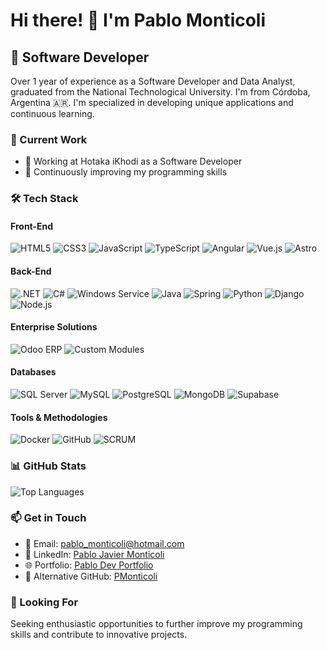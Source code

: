 # Hi there! 👋 I'm Pablo Monticoli
## 🚀 Software Developer 
Over 1 year of experience as a Software Developer and Data Analyst, graduated from the National Technological University. I'm from Córdoba, Argentina 🇦🇷. I'm specialized in developing unique applications and continuous learning. 

### 🔧 Current Work
- 💼 Working at Hotaka iKhodi as a Software Developer
- 🌱 Continuously improving my programming skills

### 🛠️ Tech Stack
#### Front-End
![HTML5](https://img.shields.io/badge/-HTML5-E34F26?style=flat-square&logo=html5&logoColor=white)
![CSS3](https://img.shields.io/badge/-CSS3-1572B6?style=flat-square&logo=css3&logoColor=white)
![JavaScript](https://img.shields.io/badge/-JavaScript-F7DF1E?style=flat-square&logo=javascript&logoColor=black)
![TypeScript](https://img.shields.io/badge/-TypeScript-3178C6?style=flat-square&logo=typescript&logoColor=white)
![Angular](https://img.shields.io/badge/-Angular-DD0031?style=flat-square&logo=angular&logoColor=white)
![Vue.js](https://img.shields.io/badge/-Vue.js-4FC08D?style=flat-square&logo=vuedotjs&logoColor=white)
![Astro](https://img.shields.io/badge/-Astro-FF5D01?style=flat-square&logo=astro&logoColor=white)

#### Back-End
![.NET](https://img.shields.io/badge/-.NET-512BD4?style=flat-square&logo=dotnet&logoColor=white)
![C#](https://img.shields.io/badge/-C%23-239120?style=flat-square&logo=csharp&logoColor=white)
![Windows Service](https://img.shields.io/badge/-Windows%20Service-0078D6?style=flat-square&logo=windows&logoColor=white)
![Java](https://img.shields.io/badge/-Java-007396?style=flat-square&logo=java&logoColor=white)
![Spring](https://img.shields.io/badge/-Spring-6DB33F?style=flat-square&logo=spring&logoColor=white)
![Python](https://img.shields.io/badge/-Python-3776AB?style=flat-square&logo=python&logoColor=white)
![Django](https://img.shields.io/badge/-Django-092E20?style=flat-square&logo=django&logoColor=white)
![Node.js](https://img.shields.io/badge/-Node.js-339933?style=flat-square&logo=nodedotjs&logoColor=white)

#### Enterprise Solutions
![Odoo ERP](https://img.shields.io/badge/-Odoo%20ERP-714B67?style=flat-square&logo=odoo&logoColor=white)
![Custom Modules](https://img.shields.io/badge/-Custom%20Modules-4A90E2?style=flat-square&logo=salesforce&logoColor=white)

#### Databases
![SQL Server](https://img.shields.io/badge/-SQL%20Server-CC2927?style=flat-square&logo=microsoftsqlserver&logoColor=white)
![MySQL](https://img.shields.io/badge/-MySQL-4479A1?style=flat-square&logo=mysql&logoColor=white)
![PostgreSQL](https://img.shields.io/badge/-PostgreSQL-336791?style=flat-square&logo=postgresql&logoColor=white)
![MongoDB](https://img.shields.io/badge/-MongoDB-47A248?style=flat-square&logo=mongodb&logoColor=white)
![Supabase](https://img.shields.io/badge/-Supabase-3ECF8E?style=flat-square&logo=supabase&logoColor=white)

#### Tools & Methodologies
![Docker](https://img.shields.io/badge/-Docker-2496ED?style=flat-square&logo=docker&logoColor=white)
![GitHub](https://img.shields.io/badge/-GitHub-181717?style=flat-square&logo=github&logoColor=white)
![SCRUM](https://img.shields.io/badge/-SCRUM-6CB33E?style=flat-square&logo=jira&logoColor=white)

### 📊 GitHub Stats
![Top Languages](https://github-readme-stats.vercel.app/api/top-langs/?username=PJMonticoli&layout=compact&theme=dark)

### 📫 Get in Touch
- 📧 Email: [pablo_monticoli@hotmail.com](mailto:pablo_monticoli@hotmail.com)
- 💼 LinkedIn: <a href="https://www.linkedin.com/in/pablo-javier-mont%C3%ADcoli-b69733248/" target="_blank">Pablo Javier Monticoli</a>
- 🌐 Portfolio: <a href="https://pablodevportfolio.netlify.app/" target="_blank">Pablo Dev Portfolio</a>
- 🔗 Alternative GitHub: <a href="https://github.com/PMonticoli" target="_blank">PMonticoli</a>

### 🎯 Looking For
Seeking enthusiastic opportunities to further improve my programming skills and contribute to innovative projects.
